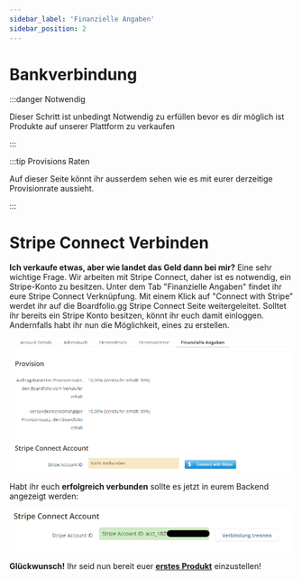 ```yaml
---
sidebar_label: 'Finanzielle Angaben'
sidebar_position: 2
---
```


#  Bankverbindung

:::danger Notwendig

Dieser Schritt ist unbedingt Notwendig zu erfüllen bevor es dir möglich ist Produkte auf unserer Plattform zu verkaufen

:::

:::tip Provisions Raten

Auf dieser Seite könnt ihr ausserdem sehen wie es mit eurer derzeitige Provisionrate aussieht.

:::

# Stripe Connect Verbinden
**Ich verkaufe etwas, aber wie landet das Geld dann bei mir?** Eine sehr wichtige Frage. Wir arbeiten mit Stripe Connect, daher ist es notwendig, ein Stripe-Konto zu besitzen. Unter dem Tab "Finanzielle Angaben" findet ihr eure Stripe Connect Verknüpfung. Mit einem Klick auf "Connect with Stripe" werdet ihr auf die Boardfolio.gg Stripe Connect Seite weitergeleitet. Solltet ihr bereits ein Stripe Konto besitzen, könnt ihr euch damit einloggen. Andernfalls habt ihr nun die Möglichkeit, eines zu erstellen.

![StripeConnectImg](img/StripeConnect.png)



Habt ihr euch **erfolgreich verbunden** sollte es jetzt in eurem Backend angezeigt werden:

![StripeConnectedImg](img/StripeConnected.png)

**Glückwunsch!** Ihr seid nun bereit euer [**erstes Produkt**](/documentation/tutorial/erstesProdukt) einzustellen!
